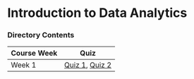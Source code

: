 # Introduction to Data Analytics

### Directory Contents

| Course Week | Quiz|
| :--- | :---: |
| Week 1 | [Quiz 1](), [Quiz 2]() |

